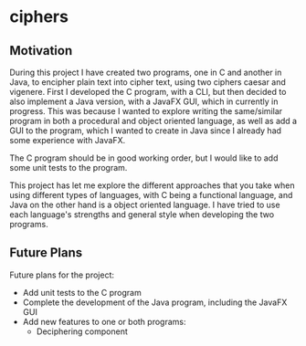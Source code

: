 # ciphers
## Motivation
During this project I have created two programs, one in C and another in Java, to encipher plain text into cipher text,
 using two ciphers caesar and vigenere. First I developed the C program, with a CLI,
 but then decided to also implement a Java version, with a JavaFX GUI, which in currently in progress. This was because
 I wanted to explore writing the same/similar program in both a procedural and object oriented language, as well as 
 add a GUI to the program, which I wanted to create in Java since I already had some experience with JavaFX.
  
  The C program should be in good working order, but I would like to add some unit tests to the program.

This project has let me explore the different approaches that you take when using different types of languages,
 with C being a functional language, and Java on the other hand is a object oriented language. I have tried to use each 
 language's strengths and general style when developing the two programs.

## Future Plans
Future plans for the project:
* Add unit tests to the C program
* Complete the development of the Java program, including the JavaFX GUI
* Add new features to one or both programs:
  * Deciphering component
